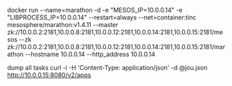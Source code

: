 docker run --name=marathon -d -e "MESOS_IP=10.0.0.14" -e "LIBPROCESS_IP=10.0.0.14" --restart=always --net=container:tinc mesosphere/marathon:v1.4.11 --master zk://10.0.0.2:2181,10.0.0.8:2181,10.0.0.12:2181,10.0.0.14:2181,10.0.0.15:2181/mesos --zk zk://10.0.0.2:2181,10.0.0.8:2181,10.0.0.12:2181,10.0.0.14:2181,10.0.0.15:2181/marathon --hostname 10.0.0.14 --http_address 10.0.0.14


dump all tasks
curl -i -H 'Content-Type: application/json' -d @jou.json http://10.0.0.15:8080/v2/apps
